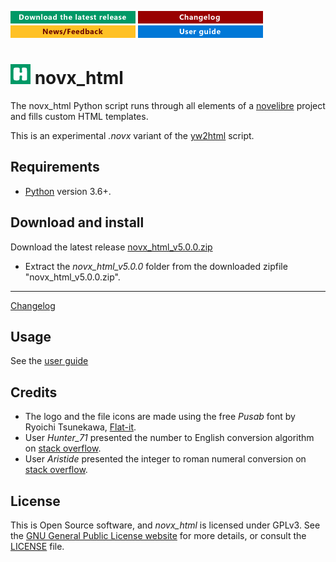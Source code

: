 [![Download the latest release](docs/img/download-button.png)](https://raw.githubusercontent.com/peter88213/novx_html/main/dist/novx_html_v5.0.0.zip)
[![Changelog](docs/img/changelog-button.png)](docs/changelog.md)
[![News/Feedback](docs/img/news-button.png)](https://github.com/peter88213/novelibre/discussions)
[![User guide](docs/img/help-button.png)](https://peter88213.github.io/novx_html/help/)


# ![H](src/icons/hLogo32.png) novx_html

The novx_html Python script runs through all elements of a [novelibre](https://github.com/peter88213/novelibre/) project
and fills custom HTML templates.

This is an experimental *.novx* variant of the [yw2html](https://peter88213.github.io/yw2html) script.


## Requirements

- [Python](https://www.python.org/) version 3.6+.

## Download and install


Download the latest release [novx_html_v5.0.0.zip](https://github.com/peter88213/novx_html/raw/main/dist/novx_html_v5.0.0.zip)

- Extract the *novx_html_v5.0.0* folder from the downloaded zipfile "novx_html_v5.0.0.zip".

---

[Changelog](docs/changelog.md)

## Usage

See the [user guide](https://peter88213.github.io/novx_html/help/)

## Credits

- The logo and the file icons are made using the free *Pusab* font by Ryoichi Tsunekawa, [Flat-it](http://flat-it.com/).
- User *Hunter_71* presented the number to English conversion algorithm on [stack overflow](https://stackoverflow.com/a/51849443).
- User *Aristide* presented the integer to roman numeral conversion on [stack overflow](https://stackoverflow.com/a/47713392).

## License

This is Open Source software, and *novx_html* is licensed under GPLv3. See the
[GNU General Public License website](https://www.gnu.org/licenses/gpl-3.0.en.html) for more
details, or consult the [LICENSE](https://github.com/peter88213/novx_html/blob/main/LICENSE) file.
